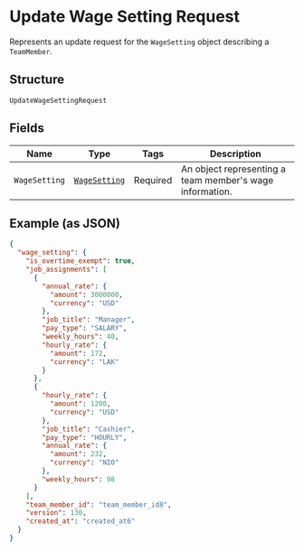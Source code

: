 
# Update Wage Setting Request

Represents an update request for the `WageSetting` object describing a `TeamMember`.

## Structure

`UpdateWageSettingRequest`

## Fields

| Name | Type | Tags | Description |
|  --- | --- | --- | --- |
| `WageSetting` | [`WageSetting`](../../doc/models/wage-setting.md) | Required | An object representing a team member's wage information. |

## Example (as JSON)

```json
{
  "wage_setting": {
    "is_overtime_exempt": true,
    "job_assignments": [
      {
        "annual_rate": {
          "amount": 3000000,
          "currency": "USD"
        },
        "job_title": "Manager",
        "pay_type": "SALARY",
        "weekly_hours": 40,
        "hourly_rate": {
          "amount": 172,
          "currency": "LAK"
        }
      },
      {
        "hourly_rate": {
          "amount": 1200,
          "currency": "USD"
        },
        "job_title": "Cashier",
        "pay_type": "HOURLY",
        "annual_rate": {
          "amount": 232,
          "currency": "NIO"
        },
        "weekly_hours": 98
      }
    ],
    "team_member_id": "team_member_id8",
    "version": 130,
    "created_at": "created_at6"
  }
}
```

